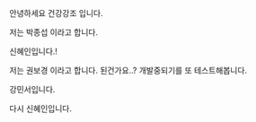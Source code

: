 안녕하세요 건강강조 입니다.

저는 박종섭 이라고 합니다.

신혜인입니다.!

저는 권보경 이라고 합니다.
된건가요..?
개발중되기를
또 테스트해봅니다.

강민서입니다.

다시 신혜인입니다.